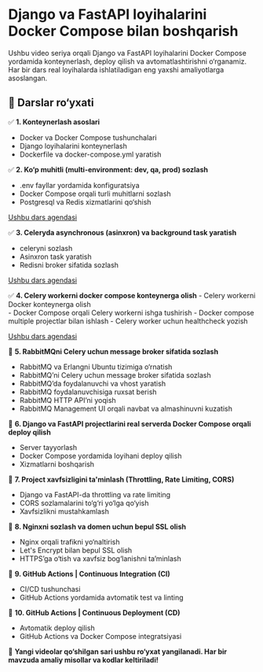 # Django va FastAPI loyihalarini Docker Compose bilan boshqarish  

Ushbu video seriya orqali Django va FastAPI loyihalarini Docker Compose yordamida konteynerlash, deploy qilish va avtomatlashtirishni o‘rganamiz. Har bir dars real loyihalarda ishlatiladigan eng yaxshi amaliyotlarga asoslangan.  

## 📌 Darslar ro‘yxati  

✅ **1. Konteynerlash asoslari**  
   - Docker va Docker Compose tushunchalari  
   - Django loyihalarini konteynerlash  
   - Dockerfile va docker-compose.yml yaratish  

✅ **2. Ko‘p muhitli (multi-environment: dev, qa, prod) sozlash**
   - .env fayllar yordamida konfiguratsiya  
   - Docker Compose orqali turli muhitlarni sozlash  
   - Postgresql va Redis xizmatlarini qo‘shish 

       
   [Ushbu dars agendasi](./2.%20Ko'p%20muhitli%20(multi-environment%3A%20dev%2C%20qa%2C%20prod)%20sozlash/README.md)
   
✅ **3. Celeryda asynchronous (asinxron) va background task yaratish**
   - celeryni sozlash  
   - Asinxron task yaratish
   - Redisni broker sifatida sozlash

       
   [Ushbu dars agendasi](./3.%20Celeryda%20asynchronous%20(asinxron)%20va%20background%20task%20yaratish/README.md)
   
✅ **4. Celery workerni docker compose konteynerga olish**
    - Celery workerni Docker konteynerga olish  
    - Docker Compose orqali Celery workerni ishga tushirish
    - Docker compose multiple projectlar bilan ishlash
    - Celery worker uchun healthcheck yozish
       
  
   [Ushbu dars agendasi](./4.%20Celery%20workerni%20docker%20compose%20konteynerga%20olish/README.md)

🔲 **5. RabbitMQni Celery uchun message broker sifatida sozlash**  
   - RabbitMQ va Erlangni Ubuntu tizimiga o‘rnatish  
   - RabbitMQ’ni Celery uchun message broker sifatida sozlash  
   - RabbitMQ’da foydalanuvchi va vhost yaratish  
   - RabbitMQ foydalanuvchisiga ruxsat berish  
   - RabbitMQ HTTP API’ni yoqish  
   - RabbitMQ Management UI orqali navbat va almashinuvni kuzatish

🔲 **6. Django va FastAPI projectlarini real serverda Docker Compose orqali deploy qilish**  
   - Server tayyorlash  
   - Docker Compose yordamida loyihani deploy qilish  
   - Xizmatlarni boshqarish  

🔲 **7. Project xavfsizligini ta'minlash (Throttling, Rate Limiting, CORS)**  
   - Django va FastAPI-da throttling va rate limiting  
   - CORS sozlamalarini to‘g‘ri yo‘lga qo‘yish  
   - Xavfsizlikni mustahkamlash  

🔲 **8. Nginxni sozlash va domen uchun bepul SSL olish**  
   - Nginx orqali trafikni yo‘naltirish  
   - Let's Encrypt bilan bepul SSL olish  
   - HTTPS’ga o‘tish va xavfsiz bog‘lanishni ta’minlash  

🔲 **9. GitHub Actions | Continuous Integration (CI)**  
   - CI/CD tushunchasi  
   - GitHub Actions yordamida avtomatik test va linting  

🔲 **10. GitHub Actions | Continuous Deployment (CD)**  
   - Avtomatik deploy qilish  
   - GitHub Actions va Docker Compose integratsiyasi

🚀 **Yangi videolar qo‘shilgan sari ushbu ro‘yxat yangilanadi. Har bir mavzuda amaliy misollar va kodlar keltiriladi!**  
